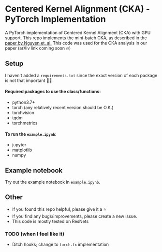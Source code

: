 # Centered Kernel Alignment (CKA) - PyTorch Implementation

A PyTorch implementation of Centered Kernel Alignment (CKA) with GPU support. 
This repo implements the mini-batch CKA, as described in the [paper by Nguyen et. al.](https://openreview.net/pdf?id=KJNcAkY8tY4) 
This code was used for the CKA analysis in our paper (arXiv link coming soon :fire:)

## Setup
I haven't added a `requirements.txt` since the exact version of each package is not that important :man_shrugging:

#### Required packages to use the class/functions:
* python3.7+
* torch (any relatively recent version should be O.K.)
* torchvision 
* tqdm
* torchmetrics

#### To run the `example.ipynb`:
* jupyter
* matplotlib
* numpy

## Example notebook
Try out the example notebook in `example.ipynb`.

## Other
* If you found this repo helpful, please give it a :star:
* If you find any bugs/improvements, please create a new issue.
* This code is mostly tested on ResNets

### TODO (when I feel like it)
* Ditch hooks; change to `torch.fx` implementation